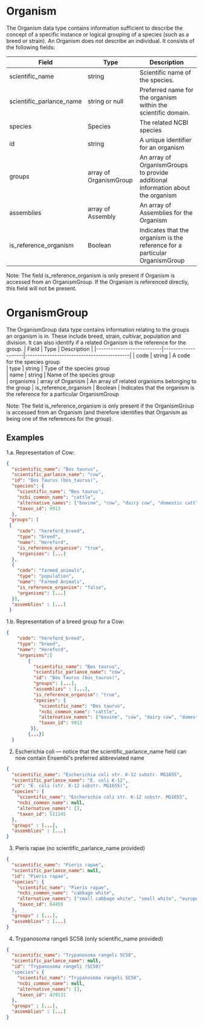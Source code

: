 # Organism

The Organism data type contains information sufficient to describe the concept of a specific instance or logical grouping of a species (such as a breed or strain).  An Organism does not describe an individual.  It consists of the following fields:

| Field                     | Type                    | Description                               | 
|---------------------------|-------------------------|-------------------------------------------|
| scientific_name           | string                  | Scientific name of the species.           
| scientific_parlance_name  | string or null          | Preferred name for the organism within the scientific domain.
| species                   | Species                 | The related NCBI species
| id                        | string                  | A unique identifier for an organism
| groups                    | array of OrganismGroup  | An array of OrganismGroups to provide additional information about the organism
| assemblies                | array of Assembly       | An array of Assemblies for the Organism
| is_reference_organism     | Boolean                 | Indicates that the organism is the reference for a particular OrganismGroup

Note: The field is_reference_organism is only present if Organism is accessed from an OrganismGroup.  If the Organism is referenced directly, this field will not be present.


# OrganismGroup

The OrganismGroup data type contains information relating to the groups an organism is in.  These include breed, strain, cultivar, population and division. It can also identify if a related Organism is the reference for the group.
| Field                     | Type               | Description                               | 
|---------------------------|--------------------|-------------------------------------------|
| code                      | string             | A code for the species group           
| type                      | string             | Type of the species group   
| name                      | string             | Name of the species group     
| organisms                 | array of Organism  | An array of related organisms belonging to the group
| is_reference_organism     | Boolean            | Indicates that the organism is the reference for a particular OrganismGroup

Note: The field is_reference_organism is only present if the OrganismGroup is accessed from an Organism (and therefore identifies that Organism as being one of the references for the group).  

## Examples

1.a. Representation of Cow:

```json
{
  "scientific_name": "Bos taurus",
  "scientific_parlance_name": "cow",
  "id": "Bos Taurus (bos_taurus)",
  "species": {
    "scientific_name": "Bos taurus",
    "ncbi_common_name": "cattle",
    "alternative_names": ["bovine", "cow", "dairy cow", "domestic cattle", "domestic cow"],
    "taxon_id": 9913
  },
 "groups": [
 {
    "code": "hereford_breed",
    "type": "breed",
    "name": "Hereford",
    "is_reference_organism": "true",
    "organisms": [...]
  },
  {
    "code": "farmed_animals",
    "type": "population",
    "name": "Farmed Animals",
    "is_reference_organism": "false",
    "organisms": [...]
  }],
  "assemblies" : [...]
 }
```

1.b. Representation of a breed group for a Cow:

```json
{
    "code": "hereford_breed",
    "type": "breed",
    "name": "Hereford",
    "organisms":[
        {
          "scientific_name": "Bos taurus",
          "scientific_parlance_name": "cow",
          "id": "Bos Taurus (bos_taurus)",
          "groups": [...],
          "assemblies" : [...],
          "is_reference_organism": "true",
          "species": {
            "scientific_name": "Bos taurus",
            "ncbi_common_name": "cattle",
            "alternative_names": ["bovine", "cow", "dairy cow", "domestic cattle", "domestic cow"],
            "taxon_id": 9913
         }},
        {...}]
  }

```


2. Escherichia coli — notice that the scientific_parlance_name field can now contain Ensembl's preferred abbreviated name

```json
{
  "scientific_name": "Escherichia coli str. K-12 substr. MG1655",
  "scientific_parlance_name": "E. coli K-12",
  "id": "E. coli (str. K-12 substr. MG1655)",
  "species": {
    "scientific_name": "Escherichia coli str. K-12 substr. MG1655",
    "ncbi_common_name": null, 
    "alternative_names": [],
    "taxon_id": 511145
  },
  "groups" : [...],
  "assemblies" : [...]
}
```

3. Pieris rapae (no scientific_parlance_name provided)

```json
{
  "scientific_name": "Pieris rapae",
  "scientific_parlance_name": null,
  "id": "Pieris rapae",
  "species": {
    "scientific_name": "Pieris rapae",
    "ncbi_common_name": "cabbage white", 
    "alternative_names": ["small cabbage white", "small white", "european cabbage white"],
    "taxon_id": 64459
  },
  "groups" : [...],
  "assemblies" : [...]
}
```

4. Trypanosoma rangeli SC58 (only scientific_name provided)

```json
{
  "scientific_name": "Trypanosoma rangeli SC58",
  "scientific_parlance_name": null,
  "id": "Trypanosoma rangeli (SC58)"
  "species": {
    "scientific_name": "Trypanosoma rangeli SC58",
    "ncbi_common_name": null, 
    "alternative_names": [],
    "taxon_id": 429131
  },
  "groups" : [...],
  "assemblies" : [...]
}
```

